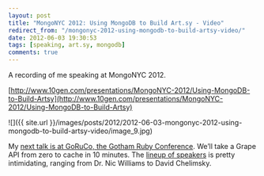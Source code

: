 ```yaml
---
layout: post
title: "MongoNYC 2012: Using MongoDB to Build Art.sy - Video"
redirect_from: "/mongonyc-2012-using-mongodb-to-build-artsy-video/"
date: 2012-06-03 19:30:53
tags: [speaking, art.sy, mongodb]
comments: true
---
```

A recording of me speaking at MongoNYC 2012.

[http://www.10gen.com/presentations/MongoNYC-2012/Using-MongoDB-to-Build-Artsy](http://www.10gen.com/presentations/MongoNYC-2012/Using-MongoDB-to-Build-Artsy)

![]({{ site.url }}/images/posts/2012/2012-06-03-mongonyc-2012-using-mongodb-to-build-artsy-video/image_9.jpg)

My [next talk is at GoRuCo, the Gotham Ruby Conference](http://goruco.com/). We’ll take a Grape API from zero to cache in 10 minutes. The [lineup of speakers](http://goruco.com/speakers/) is pretty intimidating, ranging from Dr. Nic Williams to David Chelimsky.
